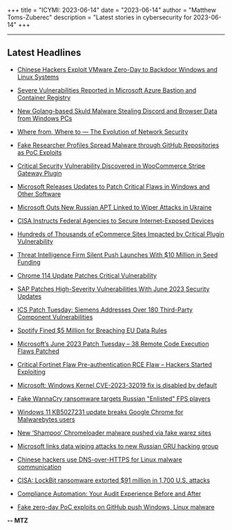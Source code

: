 +++
title = "ICYMI: 2023-06-14"
date = "2023-06-14"
author = "Matthew Toms-Zuberec"
description = "Latest stories in cybersecurity for 2023-06-14"
+++

---------------------------------------------------------------------------
## Latest Headlines
- [Chinese Hackers Exploit VMware Zero-Day to Backdoor Windows and Linux Systems](https://thehackernews.com/2023/06/chinese-hackers-exploit-vmware-zero-day.html)

- [Severe Vulnerabilities Reported in Microsoft Azure Bastion and Container Registry](https://thehackernews.com/2023/06/severe-vulnerabilities-reported-in.html)

- [New Golang-based Skuld Malware Stealing Discord and Browser Data from Windows PCs](https://thehackernews.com/2023/06/new-golang-based-skuld-malware-stealing.html)

- [Where from, Where to — The Evolution of Network Security](https://thehackernews.com/2023/06/where-from-where-to-evolution-of.html)

- [Fake Researcher Profiles Spread Malware through GitHub Repositories as PoC Exploits](https://thehackernews.com/2023/06/fake-researcher-profiles-spread-malware.html)

- [Critical Security Vulnerability Discovered in WooCommerce Stripe Gateway Plugin](https://thehackernews.com/2023/06/critical-security-vulnerability.html)

- [Microsoft Releases Updates to Patch Critical Flaws in Windows and Other Software](https://thehackernews.com/2023/06/microsoft-releases-updates-to-patch.html)

- [Microsoft Outs New Russian APT Linked to Wiper Attacks in Ukraine](https://www.securityweek.com/microsoft-outs-new-russian-apt-linked-to-wiper-attacks-in-ukraine/)

- [CISA Instructs Federal Agencies to Secure Internet-Exposed Devices](https://www.securityweek.com/cisa-instructs-federal-agencies-to-secure-internet-exposed-devices/)

- [Hundreds of Thousands of eCommerce Sites Impacted by Critical Plugin Vulnerability](https://www.securityweek.com/hundreds-of-thousands-of-ecommerce-sites-impacted-by-critical-plugin-vulnerability/)

- [Threat Intelligence Firm Silent Push Launches With $10 Million in Seed Funding](https://www.securityweek.com/threat-intelligence-firm-silent-push-launches-with-10-million-in-seed-funding/)

- [Chrome 114 Update Patches Critical Vulnerability](https://www.securityweek.com/chrome-114-update-patches-critical-vulnerability/)

- [SAP Patches High-Severity Vulnerabilities With June 2023 Security Updates](https://www.securityweek.com/sap-patches-high-severity-vulnerabilities-with-june-2023-security-updates/)

- [ICS Patch Tuesday: Siemens Addresses Over 180 Third-Party Component Vulnerabilities](https://www.securityweek.com/ics-patch-tuesday-siemens-addresses-over-180-third-party-component-vulnerabilities/)

- [Spotify Fined $5 Million for Breaching EU Data Rules](https://www.securityweek.com/spotify-fined-5-million-for-breaching-eu-data-rules/)

- [Microsoft’s June 2023 Patch Tuesday – 38 Remote Code Execution Flaws Patched](https://cybersecuritynews.com/june-2023-patch-tuesday/)

- [Critical Fortinet Flaw Pre-authentication RCE Flaw – Hackers Started Exploiting](https://cybersecuritynews.com/critical-fortinet-flaw/)

- [Microsoft: Windows Kernel CVE-2023-32019 fix is disabled by default](https://www.bleepingcomputer.com/news/security/microsoft-windows-kernel-cve-2023-32019-fix-is-disabled-by-default/)

- [Fake WannaCry ransomware targets Russian "Enlisted" FPS players](https://www.bleepingcomputer.com/news/security/fake-wannacry-ransomware-targets-russian-enlisted-fps-players/)

- [Windows 11 KB5027231 update breaks Google Chrome for Malwarebytes users](https://www.bleepingcomputer.com/news/microsoft/windows-11-kb5027231-update-breaks-google-chrome-for-malwarebytes-users/)

- [New ‘Shampoo’ Chromeloader malware pushed via fake warez sites](https://www.bleepingcomputer.com/news/security/new-shampoo-chromeloader-malware-pushed-via-fake-warez-sites/)

- [Microsoft links data wiping attacks to new Russian GRU hacking group](https://www.bleepingcomputer.com/news/security/microsoft-links-data-wiping-attacks-to-new-russian-gru-hacking-group/)

- [Chinese hackers use DNS-over-HTTPS for Linux malware communication](https://www.bleepingcomputer.com/news/security/chinese-hackers-use-dns-over-https-for-linux-malware-communication/)

- [CISA: LockBit ransomware extorted $91 million in 1,700 U.S. attacks](https://www.bleepingcomputer.com/news/security/cisa-lockbit-ransomware-extorted-91-million-in-1-700-us-attacks/)

- [Compliance Automation: Your Audit Experience Before and After](https://www.bleepingcomputer.com/news/security/compliance-automation-your-audit-experience-before-and-after/)

- [Fake zero-day PoC exploits on GitHub push Windows, Linux malware](https://www.bleepingcomputer.com/news/security/fake-zero-day-poc-exploits-on-github-push-windows-linux-malware/)

**-- MTZ**